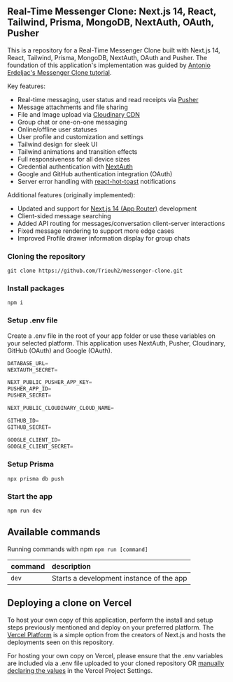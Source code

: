 ## Real-Time Messenger Clone: Next.js 14, React, Tailwind, Prisma, MongoDB, NextAuth, OAuth, Pusher

This is a repository for a Real-Time Messenger Clone built with Next.js 14, React, Tailwind, Prisma, MongoDB, NextAuth, OAuth and Pusher. The foundation of this application's implementation was guided by [Antonio Erdeljac's Messenger Clone tutorial](https://github.com/AntonioErdeljac/next13-messenger).

Key features:

- Real-time messaging, user status and read receipts via [Pusher](https://pusher.com/)
- Message attachments and file sharing
- File and Image upload via [Cloudinary CDN](https://cloudinary.com/)
- Group chat or one-on-one messaging
- Online/offline user statuses
- User profile and customization and settings
- Tailwind design for sleek UI
- Tailwind animations and transition effects
- Full responsiveness for all device sizes
- Credential authentication with [NextAuth](https://next-auth.js.org/)
- Google and GitHub authentication integration (OAuth)
- Server error handling with [react-hot-toast](https://react-hot-toast.com/) notifications

Additional features (originally implemented):

- Updated and support for [Next.js 14 (App Router)](https://nextjs.org/docs/app) development
- Client-sided message searching
- Added API routing for messages/conversation client-server interactions
- Fixed message rendering to support more edge cases
- Improved Profile drawer information display for group chats

### Cloning the repository

```shell
git clone https://github.com/Trieuh2/messenger-clone.git
```

### Install packages

```shell
npm i
```

### Setup .env file

Create a .env file in the root of your app folder or use these variables on your selected platform. This application uses NextAuth, Pusher, Cloudinary, GitHub (OAuth) and Google (OAuth).

```js
DATABASE_URL=
NEXTAUTH_SECRET=

NEXT_PUBLIC_PUSHER_APP_KEY=
PUSHER_APP_ID=
PUSHER_SECRET=

NEXT_PUBLIC_CLOUDINARY_CLOUD_NAME=

GITHUB_ID=
GITHUB_SECRET=

GOOGLE_CLIENT_ID=
GOOGLE_CLIENT_SECRET=
```

### Setup Prisma

```shell
npx prisma db push
```

### Start the app

```shell
npm run dev
```

## Available commands

Running commands with npm `npm run [command]`

| command | description                              |
| :------ | :--------------------------------------- |
| `dev`   | Starts a development instance of the app |

## Deploying a clone on Vercel

To host your own copy of this application, perform the install and setup steps previously mentioned and deploy on your preferred platform. The [Vercel Platform](https://vercel.com) is a simple option from the creators of Next.js and hosts the deployments seen on this repository.

For hosting your own copy on Vercel, please ensure that the .env variables are included via a .env file uploaded to your cloned repository OR [manually declaring the values](https://vercel.com/docs/projects/environment-variables) in the Vercel Project Settings.
